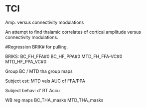 # TCI
Amp. versus connectivity modulations

An attempt to find thalamic correlates of cortical amplitude versus connectivity modulations. 


#Regression BRIK# for pulling.

BRIKS:
BC_FH_FFA#0
BC_HF_PPA#0
MTD_FH_FFA-VC#0
MTD_HF_PPA_VC#0


Group 
BC / MTD tha group maps

Subject est:
MTD vals
AUC of FFA/PPA

Subject behav:
d'
RT
Accu

WB reg maps
BC_THA_masks
MTD_THA_masks



